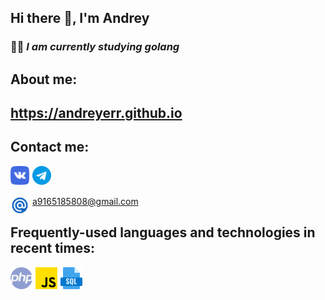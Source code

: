 ## Hi there 👋, I'm Andrey

### 👨‍💻 ___I am currently studying golang___

## About me:

## <a href="https://andreyerr.github.io" target="_blank">https://andreyerr.github.io</a>

## Contact me:

<a href="https://vk.com/rlo1999" target="_blank"><img align="left" alt="vk" width="30px" src="/img/vk.png" style="margin-right:5px;" /></a>
<a href="https://t.me/andrierr" target="_blank"><img align="left" alt="telegram" width="30px" src="/img/telegram.png" style="margin-right:5px;" /></a>

<br />
<br />

<img align="left" alt="email" width="30px" src="/img/email.png" style="margin-right:5px;" /> a9165185808@gmail.com

## Frequently-used languages and technologies in recent times:

<img align="left" alt="php" width="35px" src="/img/php.png" style="margin-right:5px;" />
<img align="left" alt="C++" width="35px" src="/img/js.png" style="margin-right:5px;" />
<img align="left" alt="sql" width="35px" src="/img/sql.png" style="margin-right:5px;" />
